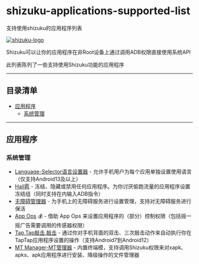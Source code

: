 # shizuku-applications-supported-list
支持使用shizuku的应用程序列表

[![shizuku-logo]](https://shizuku.rikka.app/)

Shizuku可以让你的应用程序在非Root设备上通过调用ADB权限直接使用系统API

此列表陈列了一些支持使用Shizuku功能的应用程序

--------------------


## 目录清单

- [应用程序](#应用程序)
  - [系统管理](#系统管理)

--------------------

## 应用程序


### 系统管理

* [Language-Selector语言设置器](https://github.com/VegaBobo/Language-Selector) - 允许手机用户为每个应用单独设置使用语言（仅支持Android13及以上）
* [Hail雹](https://github.com/aistra0528/Hail) - 冻结、隐藏或禁用任何应用程序。为你讨厌偷跑流量的应用程序设置冻结组（同时支持在内输入ADB指令）
* [无障碍管理器](https://www.coolapk.com/apk/com.accessibilitymanager) - 为手机上的无障碍服务进行设置管理，支持对无障碍服务进行保活
* [App Ops](https://www.coolapk.com/apk/rikka.appops) 💰 -  借助 App Ops 来设置应用程序的（部分）控制权限（包括摇一摇广告需要调用的传感器权限）
* [Tap,Tap敲击,敲击](https://github.com/KieronQuinn/TapTap) - 通过你对手机背面的双击、三次敲击动作来自动执行你在TapTap应用程序设置的操作（支持Android7到Android12） 
* [MT Manager-MT管理器](https://mt2.cn/download) - 内置终端模，支持调用Shizuku权限来对xapk、apks、apk应用程序进行安装、降级操作的文件管理器

[shizuku-logo]:https://shizuku.rikka.app/logo.png "shizuku-logo"
